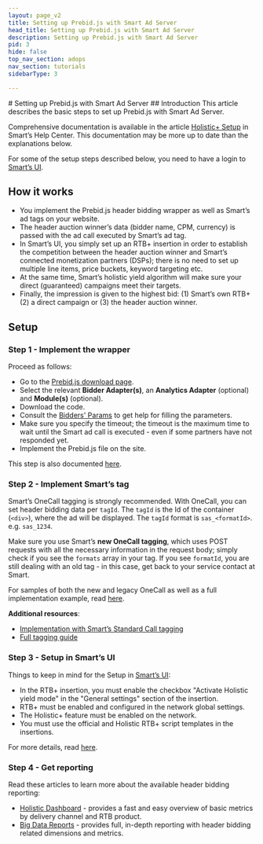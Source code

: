 ```yaml
---
layout: page_v2
title: Setting up Prebid.js with Smart Ad Server
head_title: Setting up Prebid.js with Smart Ad Server
description: Setting up Prebid.js with Smart Ad Server
pid: 3
hide: false
top_nav_section: adops
nav_section: tutorials
sidebarType: 3

---
```


<div class="bs-docs-section" markdown="1">
# Setting up Prebid.js with Smart Ad Server
## Introduction
This article describes the basic steps to set up Prebid.js with Smart Ad Server.

Comprehensive documentation is available in the article [Holistic+ Setup](https://support.smartadserver.com/s/article/Holistic-Setup) in Smart’s Help Center. This documentation may be more up to date than the explanations below.

For some of the setup steps described below, you need to have a login to [Smart’s UI](https://manage.smartadserver.com/). 

## How it works

 - You implement the Prebid.js header bidding wrapper as well as Smart’s ad tags on your website.
 - The header auction winner’s data (bidder name, CPM, currency) is passed with the ad call executed by Smart’s ad tag.
 - In Smart’s UI, you simply set up an RTB+ insertion in order to establish the competition between the header auction winner and Smart’s connected monetization partners (DSPs);  there is no need to set up multiple line items, price buckets, keyword targeting etc.
 - At the same time, Smart’s holistic yield algorithm will make sure your direct (guaranteed) campaigns meet their targets.
 - Finally, the impression is given to the highest bid: (1) Smart’s own RTB+ (2) a direct campaign or (3) the header auction winner.

## Setup
### Step 1 - Implement the wrapper
Proceed as follows:
- Go to the [Prebid.js download page](http://prebid.org/download.html).
- Select the relevant **Bidder Adapter(s)**, an **Analytics Adapter** (optional) and **Module(s)** (optional).
- Download the code.
- Consult the [Bidders' Params]({{site.baseurl}}/dev-docs/bidders.html) to get help for filling the parameters.
- Make sure you specify the timeout; the timeout is the maximum time to wait until the Smart ad call is executed - even if some partners have not responded yet.
- Implement the Prebid.js file on the site.

This step is also documented [here](https://support.smartadserver.com/s/article/Holistic-Setup#implement-wrapper).

### Step 2 - Implement Smart’s tag
Smart’s OneCall tagging is strongly recommended. With OneCall, you can set header bidding data per `tagId`. The `tagId` is the Id of the container (`<div>`), where the ad will be displayed. The `tagId` format is `sas_<formatId>`. e.g. `sas_1234`.

Make sure you use Smart’s **new OneCall tagging**, which uses POST requests with all the necessary information in the request body; simply check if you see the `formats` array in your tag. If you see `formatId`, you are still dealing with an old tag - in this case, get back to your service contact at Smart.

For samples of both the new and legacy OneCall as well as a full implementation example, read [here](https://support.smartadserver.com/s/article/Holistic-Setup#onecall). 

**Additional resources**:
- [Implementation with Smart’s Standard Call tagging](https://support.smartadserver.com/s/article/Holistic-Setup#implement-smart-tag)
- [Full tagging guide](https://support.smartadserver.com/s/article/Tagging-guide) 

### Step 3 - Setup in Smart’s UI
Things to keep in mind for the Setup in [Smart’s UI](https://manage.smartadserver.com/):
- In the RTB+ insertion, you must enable the checkbox "Activate Holistic yield mode" in the "General settings" section of the insertion.
- RTB+ must be enabled and configured in the network global settings.
- The Holistic+ feature must be enabled on the network.
- You must use the official and Holistic RTB+ script templates in the insertions.

For more details, read [here](https://support.smartadserver.com/s/article/Holistic-Setup#setup-ui).
### Step 4 - Get reporting
Read these articles to learn more about the available header bidding reporting:
- [Holistic Dashboard](https://support.smartadserver.com/s/article/Holistic-dashboard) - provides a fast and easy overview of basic metrics by delivery channel and RTB product.
- [Big Data Reports](https://support.smartadserver.com/s/article/Holistic-Setup#bdr) - provides full, in-depth reporting with header bidding related dimensions and metrics.
</div>
